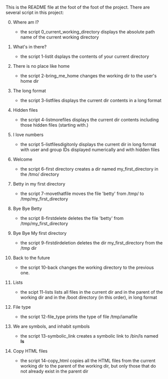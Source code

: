 This is the README file at the foot of the foot of the project.
There are several script in this project:

0. Where am I? 
	- the script 0_current_working_directory displays the absolute path name of the current working directory

1. What's in there?
	- the script 1-listit dsplays the contents of your current directory
	
2. There is no place like home
	- the script 2-bring_me_home changes the working dir to the user's home dir

3. The long format
	- the script 3-listfiles displays the current dir contents in a long format

4. Hidden files
	- the script 4-listmorefiles displays the current dir contents including those hidden files (starting with.)

5. I love numbers
	- the script 5-listfilesdigitonly displays the current dir in long format with user and group IDs displayed numerically and with hidden files 

6. Welcome
	- the script 6-first directory creates a dir named my_first_directory in the /tmo/ directory

7. Betty in my first directory
	- the script 7-movethatfile moves the file 'betty' from /tmp/ to /tmp/my_first_directory

8. Bye Bye Betty
	- the script 8-firstdelete deletes the file 'betty' from /tmp/my_first_directory

9. Bye Bye My first directory
	- the script 9-firstdirdeletion deletes the dir my_first_directory from the /tmp dir

10. Back to the future
	- the script 10-back changes the working directory to the previous one.

11. Lists
	- the scipt 11-lists lists all files in the current dir and in the parent of the working dir and in the /boot directory (in this order), in long format

12. File type
	- the script 12-file_type prints the type of file /tmp/iamafile

13. We are symbols, and inhabit symbols
	- the script 13-symbolic_link creates a symbolic link to /bin/ls named __ls__

14. Copy HTML files
	- the script 14-copy_html copies all the HTML files from the current working dir to the parent of the working dir, but only those that do not already exist in the parent dir

